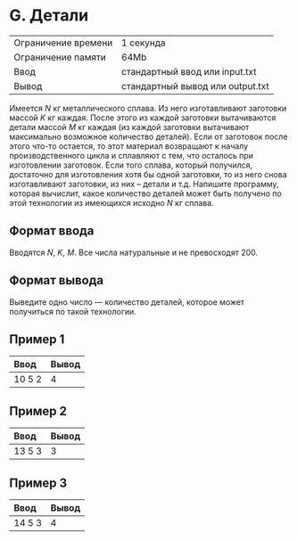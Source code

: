 # G. Детали

<table>
  <tr>
      <td>Ограничение времени</td>
      <td>1 секунда</td>
  </tr>
  <tr>
      <td>Ограничение памяти</td>
      <td>64Mb</td>
  </tr>
  <tr>
      <td>Ввод</td>
      <td>стандартный ввод или input.txt</td>
  </tr>
  <tr>
      <td>Вывод</td>
      <td>стандартный вывод или output.txt</td>
  </tr>
</table>

Имеется *N* кг металлического сплава. Из него изготавливают заготовки массой *K* кг каждая. После этого из каждой заготовки вытачиваются детали массой *M* кг каждая 
(из каждой заготовки вытачивают максимально возможное количество деталей). Если от заготовок после этого что-то остается, то этот материал возвращают к началу производственного 
цикла и сплавляют с тем, что осталось при изготовлении заготовок. Если того сплава, который получился, достаточно для изготовления хотя бы одной заготовки, то из него снова 
изготавливают заготовки, из них – детали и т.д. Напишите программу, которая вычислит, какое количество деталей может быть получено по этой технологии из имеющихся исходно *N* кг сплава.

## Формат ввода
Вводятся *N*, *K*, *M*. Все числа натуральные и не превосходят 200.

## Формат вывода
Выведите одно число — количество деталей, которое может получиться по такой технологии.

## Пример 1
<table>
  <thead>
    <tr>
      <th align= "left">Ввод</th>
      <th align= "left">Вывод</th>
    </tr>
  </thead>
  <tbody>
    <tr>
      <td>
        10 5 2
      </td>
      <td>
        4
      </td>
    </tr>
  </tbody>
</table>

## Пример 2
<table>
  <thead>
    <tr>
      <th align= "left">Ввод</th>
      <th align= "left">Вывод</th>
    </tr>
  </thead>
  <tbody>
    <tr>
      <td>
        13 5 3
      </td>
      <td>
        3
      </td>
    </tr>
  </tbody>
</table>

## Пример 3
<table>
  <thead>
    <tr>
      <th align= "left">Ввод</th>
      <th align= "left">Вывод</th>
    </tr>
  </thead>
  <tbody>
    <tr>
      <td>
        14 5 3
      </td>
      <td>
        4
      </td>
    </tr>
  </tbody>
</table>